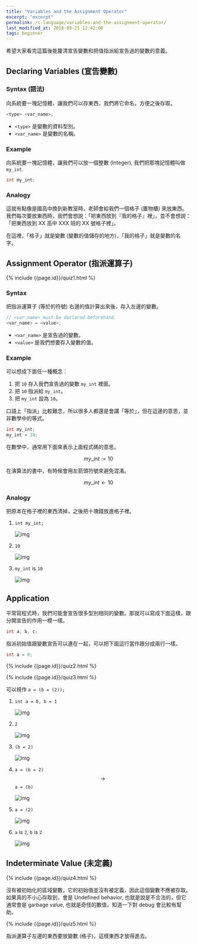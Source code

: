 ```yaml
---
title: "Variables and the Assignment Operator"
excerpt: "excerpt"
permalink: /c-language/variables-and-the-assignment-operator/
last_modified_at: 2018-09-21 12:42:00
tags: beginner
---
```


希望大家看完這篇後能釐清宣告變數和把值指派給宣告過的變數的意義。

## Declaring Variables (宣告變數)

### Syntax (語法)

向系統要一塊記憶體，讓我們可以存東西，我們將它命名，方便之後存取。

```c
<type> <var_name>;
```

- `<type>` 是變數的資料型別。
- `<var_name>` 是變數的名稱。

### Example

向系統要一塊記憶體，讓我們可以放一個整數 (Integer), 我們把那塊記憶體叫做 `my_int`.

```c
int my_int;
```

### Analogy

這就有點像是國高中換到新教室時，老師會給我們一個格子 (置物櫃) 來放東西。我們每次要放東西時，我們會想說：「把東西放到『我的格子』裡」，並不會想說：「把東西放到 XX 高中 XXX 班的 XX 號格子裡」。

在這裡，「格子」就是變數 (變數的值儲存的地方)，「我的格子」就是變數的名字。

## Assignment Operator (指派運算子)

{% include {{page.id}}/quiz1.html %}

### Syntax

把指派運算子 (等於的符號) 右邊的值計算出來後，存入左邊的變數。

```c
// <var_name> must be declared beforehand.
<var_name> = <value>;
```

- `<var_name>` 是宣告過的變數。
- `<value>` 是我們想要存入變數的值。

### Example

可以想成下面任一種概念：
1. 把 `10` 存入我們宣告過的變數 `my_int` 裡面。
2. 把 `10` 指派給 `my_int`。
2. 把 `my_int` 設為 `10`。

口語上「指派」比較難念，所以很多人都還是會講「等於」，但在這邊的意思，並非數學中的等式。

```c
int my_int;
my_int = 10;
```

在數學中，通常用下面來表示上面程式碼的意思。

$$my\_int:=10$$

在演算法的書中，有時候會用左箭頭符號來避免混淆。

$$my\_int\leftarrow 10$$

### Analogy

把原本在格子裡的東西清掉，之後把十塊錢放進格子裡。

1. `int my_int;`

   ![img]({{site.imgs}}{{page.id}}/1.1-indeterminate.png)
2. `10`

   ![img]({{site.imgs}}{{page.id}}/1.2-assign.png)
3. `my_int` is `10`

   ![img]({{site.imgs}}{{page.id}}/1.3-result.png)

## Application

平常寫程式時，我們可能會宣告很多型別相同的變數。那就可以寫成下面這樣，跟分開宣告的作用一模一樣。

```c
int a, b, c;
```

指派初始值跟變數宣告可以連在一起，可以把下面這行當作跟分成兩行一樣。

```c
int a = 0;
```

{% include {{page.id}}/quiz2.html %}

{% include {{page.id}}/quiz3.html %}

可以視作 `a = (b = (2));`

1. `int a = 0, b = 1`

   ![img]({{site.imgs}}{{page.id}}/2.1-initial.png)

2. `2`

   ![img]({{site.imgs}}{{page.id}}/2.2-r-r.png)

3. `(b = 2)`

   ![img]({{site.imgs}}{{page.id}}/2.3-result-1.png)

4. `a = (b = 2)` $$\rightarrow$$ `a = (b)`

   ![img]({{site.imgs}}{{page.id}}/2.4-get.png)

5. `a = (2)`

   ![img]({{site.imgs}}{{page.id}}/2.5-r.png)

6. `a` is `2`, `b` is `2`

   ![img]({{site.imgs}}{{page.id}}/2.6-result-2.png)

## Indeterminate Value (未定義)

{% include {{page.id}}/quiz4.html %}

沒有被初始化的區域變數，它的初始值並沒有被定義，因此這個變數不應被存取。如果真的不小心存取到，會是 Undefined behavior, 也就是說是不合法的，但它通常會是 garbage value, 也就是奇怪的數值，知道一下對 debug 會比較有幫助。

{% include {{page.id}}/quiz5.html %}

指派運算子左邊的東西要放變數 (格子)，這樣東西才放得進去。